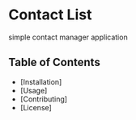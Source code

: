 # Contact List
simple contact manager application

## Table of Contents

- [Installation]
- [Usage]
- [Contributing]
- [License]



